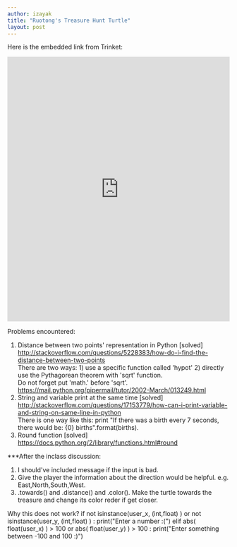 ```yaml
---
author: izayak
title: "Ruotong's Treasure Hunt Turtle"
layout: post
---
```


Here is the embedded link from Trinket:  
<iframe src="https://trinket.io/embed/python/8ea9579e8d" width="100%" height="600" frameborder="0" marginwidth="0" marginheight="0" allowfullscreen></iframe>  

Problems encountered:  
1. Distance between two points' representation in Python [solved]  
http://stackoverflow.com/questions/5228383/how-do-i-find-the-distance-between-two-points  
There are two ways: 1) use a specific function called 'hypot' 2) directly use the Pythagorean theorem with 'sqrt' function.  
Do not forget put 'math.' before 'sqrt'. https://mail.python.org/pipermail/tutor/2002-March/013249.html  
2. String and variable print at the same time [solved]  
http://stackoverflow.com/questions/17153779/how-can-i-print-variable-and-string-on-same-line-in-python  
There is one way like this: print "If there was a birth every 7 seconds, there would be: {0} births".format(births).  
3. Round function [solved]  
https://docs.python.org/2/library/functions.html#round  

***After the inclass discussion:  
1. I should've included message if the input is bad.  
2. Give the player the information about the direction would be helpful. e.g. East,North,South,West. 
3. .towards() and .distance() and .color(). Make the turtle towards the treasure and change its color reder if get closer.  

Why this does not work?
  if not isinstance(user_x, (int,float) )  or not isinstance(user_y, (int,float) ) :
    print("Enter a number :(")
  elif abs( float(user_x) ) > 100 or abs( float(user_y) ) > 100 :
    print("Enter something between -100 and 100 :)")
